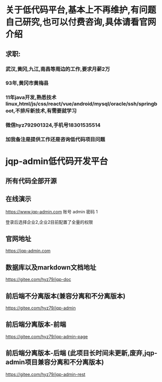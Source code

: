 # 关于低代码平台,基本上不再维护,有问题自己研究,也可以付费咨询,具体请看官网介绍

## 求职:
### 武汉,黄冈,九江,南昌等周边的工作,要求月薪2万

### 93年,黄冈市黄梅县
### 11年java开发,熟悉技术linux,html/js/css/react/vue/android/mysql/oracle/ssh/springboot,不排斥新技术,有需要就学习
### 微信hyz792901324,手机号18301535514

### 加我备注是提供工作还是咨询低代码项目问题

# jqp-admin低代码开发平台

## 所有代码全部开源

## 在线演示

https://www.jqp-admin.com
账号 admin
密码 1

登录后选择企业2,企业2目前配置了全量的权限

## 官网地址

https://jqp-admin.com

## 数据库以及markdown文档地址

https://gitee.com/hyz79/jqp-doc

## 前后端不分离版本(兼容分离和不分离版本)

https://gitee.com/hyz79/jqp-admin

## 前后端分离版本-前端

https://gitee.com/hyz79/jqp-admin-page

## 前后端分离版本-后端 (此项目长时间未更新,废弃,jqp-admin项目兼容分离和不分离版本)

https://gitee.com/hyz79/jqp-admin-rest
